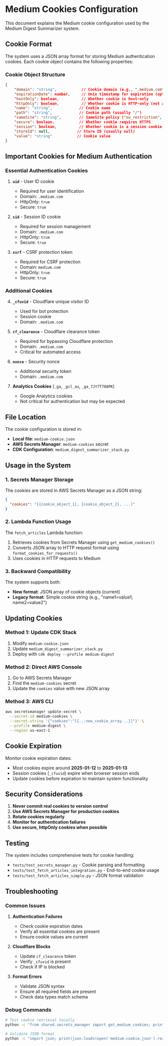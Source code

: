 # Medium Cookies Configuration

This document explains the Medium cookie configuration used by the Medium Digest Summarizer system.

## Cookie Format

The system uses a JSON array format for storing Medium authentication cookies. Each cookie object contains the following properties:

### Cookie Object Structure

```json
{
    "domain": "string",           // Cookie domain (e.g., ".medium.com", "medium.com")
    "expirationDate": number,     // Unix timestamp for expiration (optional for session cookies)
    "hostOnly": boolean,          // Whether cookie is host-only
    "httpOnly": boolean,          // Whether cookie is HTTP-only (not accessible via JavaScript)
    "name": "string",            // Cookie name
    "path": "string",            // Cookie path (usually "/")
    "sameSite": "string",        // SameSite policy ("no_restriction", "lax", "strict")
    "secure": boolean,           // Whether cookie requires HTTPS
    "session": boolean,          // Whether cookie is a session cookie
    "storeId": null,            // Store ID (usually null)
    "value": "string"           // Cookie value
}
```

## Important Cookies for Medium Authentication

### Essential Authentication Cookies

1. **`uid`** - User ID cookie
   - Required for user identification
   - Domain: `.medium.com`
   - HttpOnly: `true`
   - Secure: `true`

2. **`sid`** - Session ID cookie
   - Required for session management
   - Domain: `.medium.com`
   - HttpOnly: `true`
   - Secure: `true`

3. **`xsrf`** - CSRF protection token
   - Required for CSRF protection
   - Domain: `medium.com`
   - HttpOnly: `true`
   - Secure: `true`

### Additional Cookies

4. **`_cfuvid`** - Cloudflare unique visitor ID
   - Used for bot protection
   - Session cookie
   - Domain: `.medium.com`

5. **`cf_clearance`** - Cloudflare clearance token
   - Required for bypassing Cloudflare protection
   - Domain: `.medium.com`
   - Critical for automated access

6. **`nonce`** - Security nonce
   - Additional security token
   - Domain: `.medium.com`

7. **Analytics Cookies** (`_ga`, `_gcl_au`, `_ga_7JY7T788PK`)
   - Google Analytics cookies
   - Not critical for authentication but may be expected

## File Location

The cookie configuration is stored in:
- **Local file**: `medium-cookie.json`
- **AWS Secrets Manager**: `medium-cookies` secret
- **CDK Configuration**: `medium_digest_summarizer_stack.py`

## Usage in the System

### 1. Secrets Manager Storage

The cookies are stored in AWS Secrets Manager as a JSON string:

```json
{
  "cookies": "[{cookie_object_1}, {cookie_object_2}, ...]"
}
```

### 2. Lambda Function Usage

The `fetch_articles` Lambda function:
1. Retrieves cookies from Secrets Manager using `get_medium_cookies()`
2. Converts JSON array to HTTP request format using `format_cookies_for_requests()`
3. Uses cookies in HTTP requests to Medium

### 3. Backward Compatibility

The system supports both:
- **New format**: JSON array of cookie objects (current)
- **Legacy format**: Simple cookie string (e.g., "name1=value1; name2=value2")

## Updating Cookies

### Method 1: Update CDK Stack

1. Modify `medium-cookie.json`
2. Update `medium_digest_summarizer_stack.py`
3. Deploy with `cdk deploy --profile medium-digest`

### Method 2: Direct AWS Console

1. Go to AWS Secrets Manager
2. Find the `medium-cookies` secret
3. Update the `cookies` value with new JSON array

### Method 3: AWS CLI

```bash
aws secretsmanager update-secret \
  --secret-id medium-cookies \
  --secret-string '{"cookies":"[{...new_cookie_array...}]"}' \
  --profile medium-digest \
  --region us-east-1
```

## Cookie Expiration

Monitor cookie expiration dates:
- Most cookies expire around **2025-01-12** to **2025-01-13**
- Session cookies (`_cfuvid`) expire when browser session ends
- Update cookies before expiration to maintain system functionality

## Security Considerations

1. **Never commit real cookies to version control**
2. **Use AWS Secrets Manager for production cookies**
3. **Rotate cookies regularly**
4. **Monitor for authentication failures**
5. **Use secure, httpOnly cookies when possible**

## Testing

The system includes comprehensive tests for cookie handling:
- `tests/test_secrets_manager.py` - Cookie parsing and formatting
- `tests/test_fetch_articles_integration.py` - End-to-end cookie usage
- `tests/test_fetch_articles_simple.py` - JSON format validation

## Troubleshooting

### Common Issues

1. **Authentication Failures**
   - Check cookie expiration dates
   - Verify all essential cookies are present
   - Ensure cookie values are current

2. **Cloudflare Blocks**
   - Update `cf_clearance` token
   - Verify `_cfuvid` is present
   - Check if IP is blocked

3. **Format Errors**
   - Validate JSON syntax
   - Ensure all required fields are present
   - Check data types match schema

### Debug Commands

```bash
# Test cookie retrieval locally
python -c "from shared.secrets_manager import get_medium_cookies; print(get_medium_cookies())"

# Validate JSON format
python -c "import json; print(json.loads(open('medium-cookie.json').read()))"
```